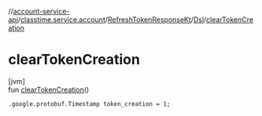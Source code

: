 //[account-service-api](../../../../index.md)/[classtime.service.account](../../index.md)/[RefreshTokenResponseKt](../index.md)/[Dsl](index.md)/[clearTokenCreation](clear-token-creation.md)

# clearTokenCreation

[jvm]\
fun [clearTokenCreation](clear-token-creation.md)()

<code>.google.protobuf.Timestamp token_creation = 1;</code>
